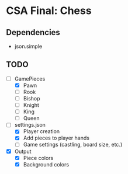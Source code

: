 # CSA Final: Chess

## Dependencies

- json.simple

## TODO

- [ ] GamePieces
  - [x] Pawn
  - [ ] Rook
  - [ ] Bishop
  - [ ] Knight
  - [ ] King
  - [ ] Queen
- [ ] settings.json
  - [x] Player creation
  - [x] Add pieces to player hands
  - [ ] Game settings (castling, board size, etc.)
- [x] Output
  - [x] Piece colors
  - [x] Background colors
